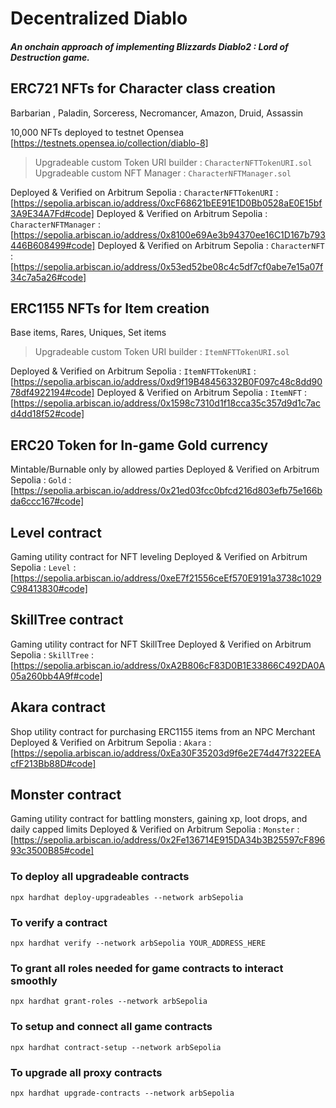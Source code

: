 # Decentralized Diablo

##### An onchain approach of implementing Blizzards Diablo2 : Lord of Destruction game.

## ERC721 NFTs for Character class creation

Barbarian , Paladin, Sorceress, Necromancer, Amazon, Druid, Assassin

10,000 NFTs deployed to testnet Opensea [https://testnets.opensea.io/collection/diablo-8]

> Upgradeable custom Token URI builder : `CharacterNFTTokenURI.sol`
> Upgradeable custom NFT Manager : `CharacterNFTManager.sol`

Deployed & Verified on Arbitrum Sepolia : `CharacterNFTTokenURI` : [https://sepolia.arbiscan.io/address/0xcF68621bEE91E1D0Bb0528aE0E15bf3A9E34A7Fd#code]
Deployed & Verified on Arbitrum Sepolia : `CharacterNFTManager` : [https://sepolia.arbiscan.io/address/0x8100e69Ae3b94370ee16C1D167b793446B608499#code]
Deployed & Verified on Arbitrum Sepolia : `CharacterNFT` : [https://sepolia.arbiscan.io/address/0x53ed52be08c4c5df7cf0abe7e15a07f34c7a5a26#code]

## ERC1155 NFTs for Item creation

Base items, Rares, Uniques, Set items

> Upgradeable custom Token URI builder : `ItemNFTTokenURI.sol`

Deployed & Verified on Arbitrum Sepolia : `ItemNFTTokenURI` : [https://sepolia.arbiscan.io/address/0xd9f19B48456332B0F097c48c8dd9078df4922194#code]
Deployed & Verified on Arbitrum Sepolia : `ItemNFT` : [https://sepolia.arbiscan.io/address/0x1598c7310d1f18cca35c357d9d1c7acd4dd18f52#code]

## ERC20 Token for In-game Gold currency

Mintable/Burnable only by allowed parties
Deployed & Verified on Arbitrum Sepolia : `Gold` : [https://sepolia.arbiscan.io/address/0x21ed03fcc0bfcd216d803efb75e166bda6ccc167#code]

## Level contract

Gaming utility contract for NFT leveling
Deployed & Verified on Arbitrum Sepolia : `Level` : [https://sepolia.arbiscan.io/address/0xeE7f21556ceEf570E9191a3738c1029C98413830#code]

## SkillTree contract

Gaming utility contract for NFT SkillTree
Deployed & Verified on Arbitrum Sepolia : `SkillTree` : [https://sepolia.arbiscan.io/address/0xA2B806cF83D0B1E33866C492DA0A05a260bb4A9f#code]

## Akara contract

Shop utility contract for purchasing ERC1155 items from an NPC Merchant
Deployed & Verified on Arbitrum Sepolia : `Akara` : [https://sepolia.arbiscan.io/address/0xEa30F35203d9f6e2E74d47f322EEAcfF213Bb88D#code]

## Monster contract

Gaming utility contract for battling monsters, gaining xp, loot drops, and daily capped limits
Deployed & Verified on Arbitrum Sepolia : `Monster` : [https://sepolia.arbiscan.io/address/0x2Fe136714E915DA34b3B25597cF89693c3500B85#code]

### To deploy all upgradeable contracts

`npx hardhat deploy-upgradeables --network arbSepolia`

### To verify a contract

`npx hardhat verify --network arbSepolia YOUR_ADDRESS_HERE`

### To grant all roles needed for game contracts to interact smoothly

`npx hardhat grant-roles --network arbSepolia`

### To setup and connect all game contracts

`npx hardhat contract-setup --network arbSepolia`

### To upgrade all proxy contracts

`npx hardhat upgrade-contracts --network arbSepolia`
